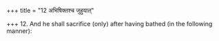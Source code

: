 +++
title = "12 अभिषिक्तश्च जुहुयात्"

+++
12. And he shall sacrifice (only) after having bathed (in the following manner):
